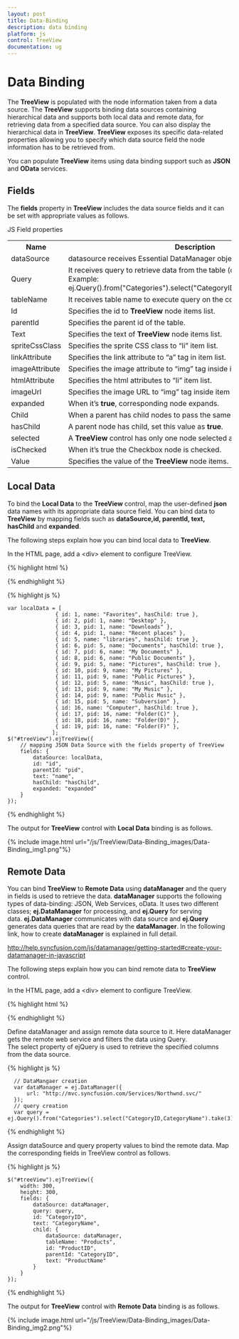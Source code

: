 ```yaml
---
layout: post
title: Data-Binding
description: data binding 
platform: js
control: TreeView
documentation: ug
---
```


# Data Binding 

The **TreeView** is populated with the node information taken from a data source. The **TreeView** supports binding data sources containing hierarchical data and supports both local data and remote data, for retrieving data from a specified data source. You can also display the hierarchical data in **TreeView**. **TreeView** exposes its specific data-related properties allowing you to specify which data source field the node information has to be retrieved from.

You can populate **TreeView** items using data binding support such as **JSON** and **OData** services. 

## Fields

The **fields** property in **TreeView** includes the data source fields and it can be set with appropriate values as follows.

JS Field properties

<table>
<tr>
<th>
Name</th><th>
Description</th></tr>
<tr>
<td>
dataSource</td><td>
datasource receives  Essential DataManager object and JSON object. </td></tr>
<tr>
<td>
Query</td><td>
It receives query to retrieve data from the table (query is same as SQL). Example:  ej.Query().from("Categories").select("CategoryID,CategoryName").take(3);</td></tr>
<tr>
<td>
tableName</td><td>
It receives table name to execute query on the corresponding table.</td></tr>
<tr>
<td>
Id</td><td>
Specifies the id to <b>TreeView</b> node items list.</td></tr>
<tr>
<td>
parentId</td><td>
Specifies the parent id of the table.</td></tr>
<tr>
<td>
Text</td><td>
Specifies the text of <b>TreeView</b> node items list.</td></tr>
<tr>
<td>
spriteCssClass</td><td>
Specifies the sprite CSS class to “li” item list.</td></tr>
<tr>
<td>
linkAttribute</td><td>
Specifies the link attribute to “a” tag in item list.</td></tr>
<tr>
<td>
imageAttribute</td><td>
Specifies the image attribute to “img” tag inside items list.</td></tr>
<tr>
<td>
htmlAttribute</td><td>
Specifies the html attributes to “li” item list.</td></tr>
<tr>
<td>
imageUrl</td><td>
Specifies the image URL to “img” tag inside item list. </td></tr>
<tr>
<td>
expanded</td><td>
When it’s <b>true</b>, corresponding node expands.</td></tr>
<tr>
<td>
Child</td><td>
When a parent has child nodes to pass the same mapper for child.</td></tr>
<tr>
<td>
hasChild</td><td>
A parent node has child, set this value as <b>true</b>.</td></tr>
<tr>
<td>
selected</td><td>
A <b>TreeView</b> control has only one node selected at time.</td></tr>
<tr>
<td>
isChecked</td><td>
When it’s true the Checkbox node is checked.</td></tr>
<tr>
<td>
Value</td><td>
Specifies the value of the <b>TreeView</b> node items.</td></tr>
</table>

## Local Data

To bind the **Local Data** to the **TreeView** control, map the user-defined **json** data names with its appropriate data source field. You can bind data to **TreeView** by mapping fields such as **dataSource,id, parentId, text, hasChild** and **expanded**. 

The following steps explain how you can bind local data to **TreeView**.

In the HTML page, add a &lt;div&gt; element to configure TreeView.

{% highlight html %}

<div id="treeView"></div>

{% endhighlight %}

{% highlight js %}

    var localData = [
                   { id: 1, name: "Favorites", hasChild: true },
                   { id: 2, pid: 1, name: "Desktop" },
                   { id: 3, pid: 1, name: "Downloads" },
                   { id: 4, pid: 1, name: "Recent places" },
                   { id: 5, name: "libraries", hasChild: true },
                   { id: 6, pid: 5, name: "Documents", hasChild: true },
                   { id: 7, pid: 6, name: "My Documents" },
                   { id: 8, pid: 6, name: "Public Documents" },
                   { id: 9, pid: 5, name: "Pictures", hasChild: true },
                   { id: 10, pid: 9, name: "My Pictures" },
                   { id: 11, pid: 9, name: "Public Pictures" },
                   { id: 12, pid: 5, name: "Music", hasChild: true },
                   { id: 13, pid: 9, name: "My Music" },
                   { id: 14, pid: 9, name: "Public Music" },
                   { id: 15, pid: 5, name: "Subversion" },
                   { id: 16, name: "Computer", hasChild: true },
                   { id: 17, pid: 16, name: "Folder(C)" },
                   { id: 18, pid: 16, name: "Folder(D)" },
                   { id: 19, pid: 16, name: "Folder(F)" },
                  ];
    $("#treeView").ejTreeView({
        // mapping JSON Data Source with the fields property of TreeView
        fields: {
            dataSource: localData,
            id: "id",
            parentId: "pid",
            text: "name",
            hasChild: "hasChild",
            expanded: "expanded"
        }
    });

{% endhighlight %}

The output for **TreeView** control with **Local Data** binding is as follows.

{% include image.html url="/js/TreeView/Data-Binding_images/Data-Binding_img1.png"%}

## Remote Data

You can bind **TreeView** to **Remote Data** using **dataManager** and the query in fields is used to retrieve the data. **dataManager** supports the following types of data-binding: JSON, Web Services, oData. It uses two different classes; **ej.DataManager** for processing, and **ej.Query** for serving data. **ej.DataManager** communicates with data source and **ej.Query** generates data queries that are read by the **dataManager**. In the following link, how to create **dataManager** is explained in full detail.

<http://help.syncfusion.com/js/datamanager/getting-started#create-your-datamanager-in-javascript>

The following steps explain how you can bind remote data to **TreeView** control.

In the HTML page, add a &lt;div&gt; element to configure TreeView.

{% highlight html %}


<div id="treeView"></div>

{% endhighlight %}



Define dataManager and assign remote data source to it. Here dataManager gets the remote web service and filters the data using Query. The select property of ejQuery is used to retrieve the specified columns from the data source.

{% highlight js %}

      // DataMangaer creation
      var dataManager = ej.DataManager({
          url: "http://mvc.syncfusion.com/Services/Northwnd.svc/"
      });
      // query creation
      var query = ej.Query().from("Categories").select("CategoryID,CategoryName").take(3);


{% endhighlight %}


Assign dataSource and query property values to bind the remote data. Map the corresponding fields in TreeView control as follows.

{% highlight js %}

    $("#treeView").ejTreeView({
        width: 300,
        height: 300,
        fields: {
            dataSource: dataManager,
            query: query,
            id: "CategoryID",
            text: "CategoryName",
            child: {
                dataSource: dataManager,
                tableName: "Products",
                id: "ProductID",
                parentId: "CategoryID",
                text: "ProductName"
            }
        }
    });


{% endhighlight %}

The output for **TreeView** control with **Remote Data** binding is as follows.

{% include image.html url="/js/TreeView/Data-Binding_images/Data-Binding_img2.png"%}

